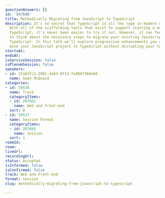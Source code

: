 ```yaml
---
questionAnswers: []
id: '547698'
title: Methodically Migrating from JavaScript to TypeScript
description: It's no secret that TypeScript is all the rage in modern web development.
  With all of the scaffolding tools that exist to support starting a new project with
  TypeScript, it's never been easier to try it out. However, it can feel very overwhelming
  to think about the necessary steps to migrate your existing JavaScript project to
  TypeScript. In this talk we'll explore progressive enhancements you can make to
  move your JavaScript project to TypeScript without disrupting your team's productivity.
startsAt: 
endsAt: 
isServiceSession: false
isPlenumSession: false
speakers:
- id: 27a63fc1-2981-4a83-8f13-fa986f36de8d
  name: Sean McQuaid
categories:
- id: 59536
  name: Track
  categoryItems:
  - id: 207661
    name: Web and Front-end
  sort: 0
- id: 59537
  name: Session Format
  categoryItems:
  - id: 207665
    name: session
  sort: 1
roomId: 
room: 
liveUrl: 
recordingUrl: 
status: Accepted
isInformed: false
isConfirmed: false
track: Web and Front-end
format: session
slug: methodically-migrating-from-javascript-to-typescript

---
```

